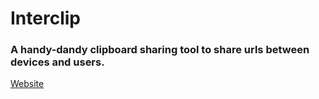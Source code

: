 # Interclip
### A handy-dandy clipboard sharing tool to share urls between devices and users.

[Website](http://uni.hys.cz)
